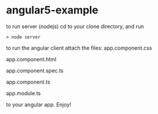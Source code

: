 # angular5-example

to run server (nodejs) cd to your clone directory, and run

    > node server 
    
 to run the angular client attach the files:
 app.component.css
 
app.component.html

app.component.spec.ts	

app.component.ts	

app.module.ts


to your angular app. Enjoy!
